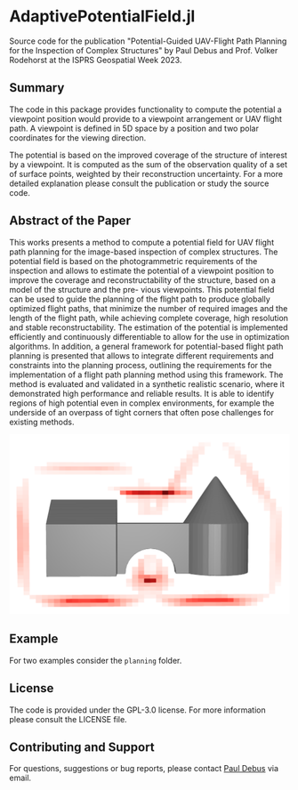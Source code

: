 # AdaptivePotentialField.jl

Source code for the publication "Potential-Guided UAV-Flight Path Planning
for the Inspection of Complex Structures" by Paul Debus and Prof. Volker Rodehorst at the ISPRS Geospatial Week 2023.

## Summary
The code in this package provides functionality to compute the potential a viewpoint position would provide to a viewpoint arrangement or UAV flight path. A viewpoint is defined in 5D space by a position and two polar coordinates for the viewing direction.

The potential is based on the improved coverage of the structure of interest by a viewpoint. It is computed as the sum of the observation quality of a set of surface points, weighted by their reconstruction uncertainty. For a more detailed explanation please consult the publication or study the source code.

## Abstract of the Paper
This works presents a method to compute a potential field for UAV flight path planning for the image-based inspection of complex
structures. The potential field is based on the photogrammetric requirements of the inspection and allows to estimate the potential of
a viewpoint position to improve the coverage and reconstructability of the structure, based on a model of the structure and the pre-
vious viewpoints. This potential field can be used to guide the planning of the flight path to produce globally optimized flight paths,
that minimize the number of required images and the length of the flight path, while achieving complete coverage, high resolution
and stable reconstructability. The estimation of the potential is implemented efficiently and continuously differentiable to allow for
the use in optimization algorithms. In addition, a general framework for potential-based flight path planning is presented that allows
to integrate different requirements and constraints into the planning process, outlining the requirements for the implementation of a
flight path planning method using this framework. The method is evaluated and validated in a synthetic realistic scenario, where it
demonstrated high performance and reliable results. It is able to identify regions of high potential even in complex environments,
for example the underside of an overpass of tight corners that often pose challenges for existing methods.

![Example Result](doc/example.png)

## Example
For two examples consider the `planning` folder. 

## License
The code is provided under the GPL-3.0 license. For more information please consult the LICENSE file.

## Contributing and Support
For questions, suggestions or bug reports, please contact [Paul Debus](mailto:paul.debus@uni-weimar.de?subject=AdaptivePotentialField.jl) via email.
